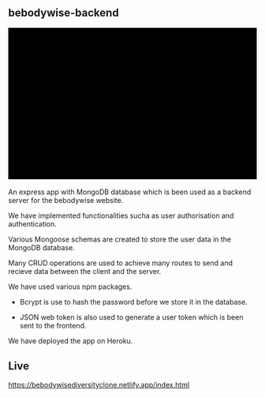 ## bebodywise-backend

![This is an image](bebodywise.gif)

An express app with MongoDB database which is been used as a backend server for the bebodywise website.

We have implemented functionalities sucha as user authorisation and authentication.

Various Mongoose schemas are created to store the user data in the MongoDB database.

Many CRUD operations are used to achieve many routes to send and recieve data between the client and the server.

We have used various npm packages.

* Bcrypt is use to hash the password before we store it in the database.

* JSON web token is also used to generate a user token which is been sent to the frontend.


We have deployed the app on Heroku.

## Live

https://bebodywisediversityclone.netlify.app/index.html


